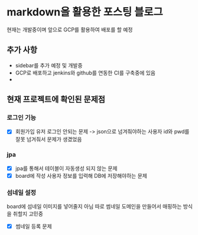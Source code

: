 # markdown을 활용한 포스팅 블로그
현재는 개발중이며 앞으로 GCP를 활용하여 배포를 할 예정

## 추가 사항
- sidebar를 추가 예정 및 개발중
- GCP로 배포하고 jenkins와 github를 연동한 CI를 구축중에 있음
- 

## 현재 프로젝트에 확인된 문제점
### 로그인 기능
 - [x] 회원가입 유저 로그인 안되는 문제 -> json으로 넘겨줘야하는 사용자 id와 pwd를 잘못 넘겨줘서 문제가 생겼었음 
### jpa
- [x] jpa를 통해서 테이블이 자동생성 되지 않는 문제
- [x] board에 작성 사용자 정보를 입력해 DB에 저장해야하는 문제
 
### 섬네일 설정
board에 섬네일 이미지를 넣어줄지 아님 따로 썸네일 도메인을 만들어서 매핑하는 방식을 취할지 고민중
- [x] 썸네일 등록 문제 

